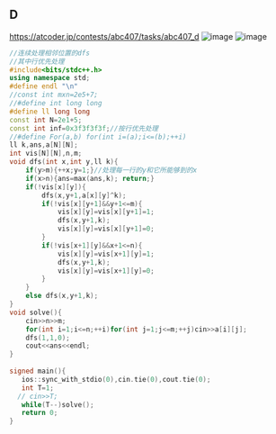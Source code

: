 ## D
https://atcoder.jp/contests/abc407/tasks/abc407_d
![image](https://img2024.cnblogs.com/blog/3627480/202505/3627480-20250531164235022-1825655491.png)
![image](https://img2024.cnblogs.com/blog/3627480/202505/3627480-20250531164252487-165231579.png)
```cpp
//连续处理相邻位置的dfs
//其中行优先处理
#include<bits/stdc++.h>
using namespace std;
#define endl "\n"
//const int mxn=2e5+7;
//#define int long long
#define ll long long
const int N=2e1+5;
const int inf=0x3f3f3f3f;//按行优先处理
//#define For(a,b) for(int i=(a);i<=(b);++i)
ll k,ans,a[N][N];
int vis[N][N],n,m;
void dfs(int x,int y,ll k){
    if(y>m){++x;y=1;}//处理每一行的y和它所能够到的x
    if(x>n){ans=max(ans,k); return;} 
    if(!vis[x][y]){
        dfs(x,y+1,a[x][y]^k);
        if(!vis[x][y+1]&&y+1<=m){
            vis[x][y]=vis[x][y+1]=1;
            dfs(x,y+1,k);
            vis[x][y]=vis[x][y+1]=0;
        }
        if(!vis[x+1][y]&&x+1<=n){
            vis[x][y]=vis[x+1][y]=1;
            dfs(x,y+1,k);
            vis[x][y]=vis[x+1][y]=0;
        }
    }
    else dfs(x,y+1,k);
}
void solve(){
    cin>>n>>m;
    for(int i=1;i<=n;++i)for(int j=1;j<=m;++j)cin>>a[i][j];
    dfs(1,1,0);
    cout<<ans<<endl;
}
     
signed main(){
   ios::sync_with_stdio(0),cin.tie(0),cout.tie(0);
   int T=1;
  // cin>>T;
   while(T--)solve();
   return 0;
}

```